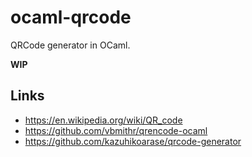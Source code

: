 # ocaml-qrcode
QRCode generator in OCaml.

**WIP**

## Links
- https://en.wikipedia.org/wiki/QR_code
- https://github.com/vbmithr/qrencode-ocaml
- https://github.com/kazuhikoarase/qrcode-generator
